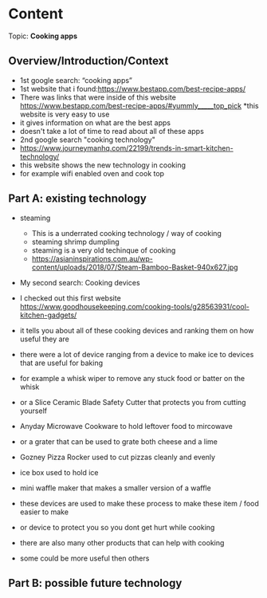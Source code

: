 # Content
Topic: **Cooking apps**

## Overview/Introduction/Context
* 1st google search: “cooking apps”
* 1st website that i found:https://www.bestapp.com/best-recipe-apps/
* There was links that were inside of this website https://www.bestapp.com/best-recipe-apps/#yummly_____top_pick
*this website is very easy to use
* it gives information on what are the best apps
* doesn't take a lot of time to read about all of these apps
* 2nd google search "cooking technology"
* https://www.journeymanhq.com/22199/trends-in-smart-kitchen-technology/
* this website shows the new technology in cooking
* for example wifi enabled oven and cook top

## Part A: existing technology
* steaming 
  * This is a underrated cooking technology / way of cooking 
  * steaming shrimp dumpling
  * steaming is a very old techinque of cooking
  * https://asianinspirations.com.au/wp-content/uploads/2018/07/Steam-Bamboo-Basket-940x627.jpg
 
 * My second search: Cooking devices
 * I checked out this first website https://www.goodhousekeeping.com/cooking-tools/g28563931/cool-kitchen-gadgets/
 * it tells you about all of these cooking devices and ranking them on how useful they are
 * there were a lot of device ranging from a device to make ice to devices that are useful for baking
 * for example a whisk wiper to remove any stuck food or batter on the whisk
 * or a Slice Ceramic Blade Safety Cutter that protects you from cutting yourself
 * Anyday Microwave Cookware to hold leftover food to mircowave
 * or a grater that can be used to grate both cheese and a lime
 * Gozney Pizza Rocker used to cut pizzas cleanly and evenly
 * ice box used to hold ice
 * mini waffle maker that makes a smaller version of a waffle
 * these devices are used to make these process to make these item / food easier to make
 * or device to protect you so you dont get hurt while cooking
 * there are also many other products that can help with cooking
 * some could be more useful then others
   
   
   

## Part B: possible future technology

